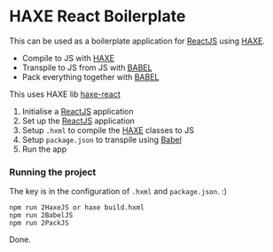 HAXE React Boilerplate
=======================
 This can be used as a boilerplate application for [ReactJS][1] using [HAXE][2].

 - Compile to JS with [HAXE][2]
 - Transpile to JS from JS with [BABEL][4]
 - Pack everything together with [BABEL][4]

This uses HAXE lib [haxe-react][3]

 1. Initialise a [ReactJS][1] application
 2. Set up the [ReactJS][1] application
 3. Setup `.hxml` to compile the [HAXE][2] classes to JS
 4. Setup `package.json` to transpile using [Babel][4]
 5. Run the app

### Running the project
 
 The key is in the configuration of `.hxml` and `package.json`. :)
 
``` 
npm run 2HaxeJS or haxe build.hxml
npm run 2BabelJS
npm run 2PackJS
```

Done.





[1]: https://facebook.github.io/react/ 
[2]: http://haxe.org/
[3]: https://github.com/massiveinteractive/haxe-react
[4]: https://babeljs.io/
[5]: https://webpack.github.io/